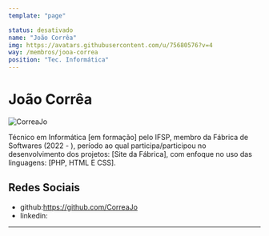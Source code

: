 ```yaml
---
template: "page"

status: desativado
name: "João Corrêa"
img: https://avatars.githubusercontent.com/u/75680576?v=4
way: /membros/jooa-correa
position: "Tec. Informática"
---
```


# João Corrêa

![CorreaJo](https://avatars.githubusercontent.com/u/75680576?v=4)

Técnico em Informática [em formação] pelo IFSP, membro da Fábrica de Softwares (2022 - ), período ao qual participa/participou no desenvolvimento dos projetos: [Site da Fábrica], com enfoque no uso das linguagens: [PHP, HTML E CSS].

## Redes Sociais
- github:https://github.com/CorreaJo
- linkedin:
***

<!--## Perfil

## Evolução-->